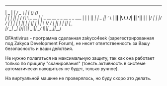 
______ ______   ___          _    _         _                   
|  _  \|  ___| / _ \        | |  (_)       (_)                  
| | | || |_   / /_\ \ _ __  | |_  _ __   __ _  _ __  _   _  ___ 
| | | ||  _|  |  _  || '_ \ | __|| |\ \ / /| || '__|| | | |/ __|
| |/ / | |    | | | || | | || |_ | | \ V / | || |   | |_| |\__ \
|___/  \_|    \_| |_/|_| |_| \__||_|  \_/  |_||_|    \__,_||___/
                                                                
                                                                
DFAntivirus - программа сделанная zakyco4eek (зарегестрированная под Zakyca Development Forum), не несет ответственность за Вашу безопасность и ваши действия. 

Не нужно полагаться на максимальную защиту, так как она работает только по приципу "сканирования" (тоесть активность в системе автоматически находиться не будет, только ручное).

На виртуальной машине не проверялось, но буду скоро это делать.
